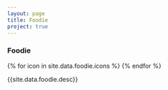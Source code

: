 ```yaml
---
layout: page
title: Foodie
project: true
---
```

<div class="header">
    <h3>Foodie</h3>
    <div class="icons">
        {% for icon in site.data.foodie.icons %}
            <i class="{{icon}}"></i>
        {% endfor %}
    </div>
</div>
<div class="content">
    <p>{{site.data.foodie.desc}}</p>
</div>
